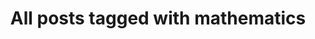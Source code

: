 ---
layout: tag
title: "All posts tagged with mathematics"
permalink: /weblog/tags/mathematics/
taxonomy: mathematics
---